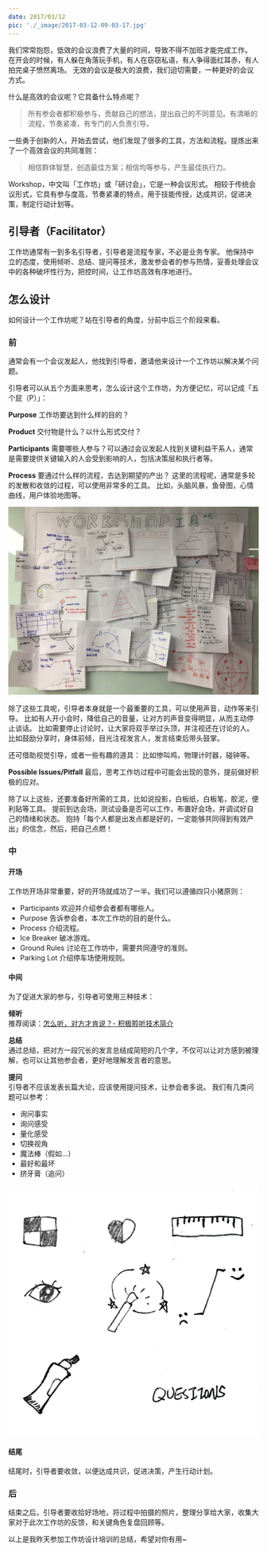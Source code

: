 ```yaml
---
date: 2017/03/12
pic: './_image/2017-03-12-09-03-17.jpg'
---
```


我们常常抱怨，低效的会议浪费了大量的时间，导致不得不加班才能完成工作。
在开会的时候，有人躲在角落玩手机，有人在窃窃私语，有人争得面红耳赤，有人拍完桌子愤然离场。
无效的会议是极大的浪费，我们迫切需要，一种更好的会议方式。

什么是高效的会议呢？它具备什么特点呢？
>所有参会者都积极参与，贡献自己的想法，提出自己的不同意见。有清晰的流程，节奏紧凑，有专门的人负责引导。

一些勇于创新的人，开始去尝试，他们发现了很多的工具，方法和流程。提炼出来了一个高效会议的共同准则：
>相信群体智慧，创造最佳方案；相信均等参与，产生最佳执行力。

Workshop，中文叫「工作坊」或「研讨会」，它是一种会议形式。
相较于传统会议形式，它具有参与度高，节奏紧凑的特点，用于技能传授，达成共识，促进决策，制定行动计划等。

## 引导者（Facilitator）
工作坊通常有一到多名引导者，引导者是流程专家，不必是业务专家。
他保持中立的态度，使用倾听、总结、提问等技术，激发参会者的参与热情，妥善处理会议中的各种破坏性行为，把控时间，让工作坊高效有序地进行。

## 怎么设计
如何设计一个工作坊呢？站在引导者的角度，分前中后三个阶段来看。

### 前
通常会有一个会议发起人，他找到引导者，邀请他来设计一个工作坊以解决某个问题。

引导者可以从五个方面来思考，怎么设计这个工作坊，为方便记忆，可以记成「五个屁（P）」：

**Purpose**
工作坊要达到什么样的目的？

**Product**
交付物是什么？以什么形式交付？

**Participants**
需要哪些人参与？可以通过会议发起人找到关键利益干系人，通常是需要提供关键输入的人会受到影响的人，包括决策层和执行者等。

**Process**
要通过什么样的流程，去达到期望的产出？
这里的流程呢，通常是多轮的发散和收敛的过程，可以使用非常多的工具。
比如，头脑风暴，鱼骨图，心情曲线，用户体验地图等。

![](./_image/2017-03-12-09-03-57.jpg)


除了这些工具呢，引导者本身就是一个最重要的工具，可以使用声音，动作等来引导。
比如有人开小会时，降低自己的音量，让对方的声音变得明显，从而主动停止谈话。
比如需要停止讨论时，让大家将双手举过头顶，并注视还在讨论的人。
比如鼓励分享时，身体前倾，目光注视发言人，发言结束后带头鼓掌。

还可借助视觉引导，或者一些有趣的道具：
比如惨叫鸡，物理计时器，碰钟等。

**Possible Issues/Pitfall**
最后，思考工作坊过程中可能会出现的意外，提前做好积极的应对。

除了以上这些，还要准备好所需的工具，比如说投影，白板纸，白板笔，胶泥，便利贴等工具。
提前到达会场，测试设备是否可以工作，布置好会场，并调试好自己的情绪和状态。
抱持「每个人都是出发点都是好的，一定能够共同得到有效产出」的信念，然后，把自己点燃！

### 中
#### 开场
工作坊开场非常重要，好的开场就成功了一半。我们可以遵循四只小猪原则：
* Participants 欢迎并介绍参会者都有哪些人。
* Purpose 告诉参会者，本次工作坊的目的是什么。
* Process 介绍流程。
* Ice Breaker 破冰游戏。
* Ground Rules 讨论在工作坊中，需要共同遵守的准则。
* Parking Lot 介绍停车场使用规则。

#### 中间
为了促进大家的参与，引导者可使用三种技术：

**倾听**  
推荐阅读：[怎么听，对方才肯说？- 积极聆听技术简介](http://www.jianshu.com/p/9d7e561af218)

**总结**  
通过总结，把对方一段冗长的发言总结成简短的几个字，不仅可以让对方感到被理解，也可以让其他参会者，更好地理解发言者的意思。

**提问**  
引导者不应该发表长篇大论，应该使用提问技术，让参会者多说。
我们有几类问题可以参考：
* 询问事实
* 询问感受
* 量化感受
* 切换视角
* 魔法棒（假如...）
* 最好和最坏
* 挤牙膏（追问）

![](/_image/20170312-1.png)

#### 结尾
结尾时，引导者要收敛，以便达成共识，促进决策，产生行动计划。

### 后
结束之后，引导者要收拾好场地，将过程中拍摄的照片，整理分享给大家，收集大家对于此次工作坊的反馈，和关键角色复盘回顾等。

以上是我昨天参加工作坊设计培训的总结，希望对你有用~
